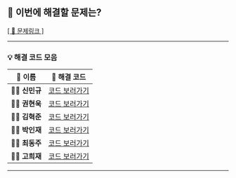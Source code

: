 ## 🎯 이번에 해결할 문제는?  
[[ 🔗 문제링크 ]](https://www.acmicpc.net/problem/1546)

---

### 💡 해결 코드 모음

| 👤 **이름**   |  🔗 **해결 코드**   |
|:-------------:|:---------------:|
| 🧑‍💻 **신민규** |  [코드 보러가기](#)   |
| 👨‍💻 **권현욱** |  [코드 보러가기](#)   |
| 🧑‍💻 **김혁준** |  [코드 보러가기](#)   |
| 👨‍💻 **박인재** |   [코드 보러가기](https://github.com/jaypaak/myalgo/blob/main/%EB%B0%B1%EC%A4%80/Bronze/1546.%E2%80%85%ED%8F%89%EA%B7%A0/%ED%8F%89%EA%B7%A0.cc)   |
| 🧑‍💻 **최동주** |  [코드 보러가기](#)   |
| 👨‍💻 **고희재** |  [코드 보러가기](#)   |

---